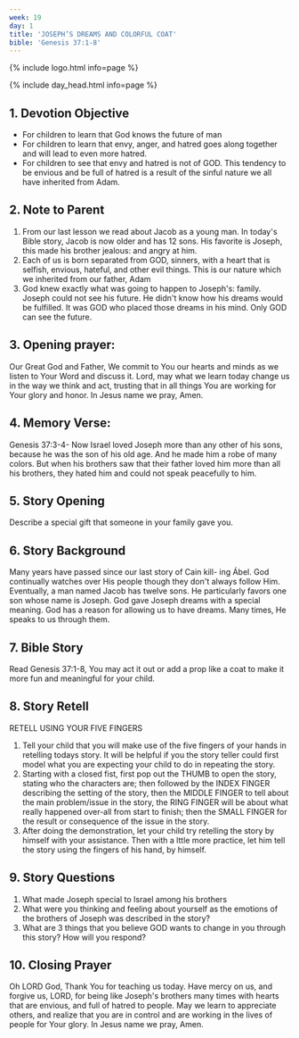 ```yaml
---
week: 19
day: 1
title: 'JOSEPH’S DREAMS AND COLORFUL COAT'
bible: 'Genesis 37:1-8'
---
```



{% include logo.html info=page %}

{% include day_head.html info=page %}

## 1. Devotion Objective
- For children to learn that God knows the future of man
- For children to learn that envy, anger, and hatred goes along together and will lead to even more hatred.
- For children to see that envy and hatred is not of GOD. This tendency to be envious and be full of hatred is a result of the sinful nature we all have inherited from Adam.

## 2. Note to Parent
 1. From our last lesson we read about Jacob as a young man. In today's Bible story, Jacob is now older and has 12 sons. His favorite is Joseph, this made his brother jealous: and angry at him.
2. Each of us is born separated from GOD, sinners, with a heart that is selfish, envious, hateful, and other evil things. This is our nature which we inherited from our father, Adam
3. God knew exactly what was going to happen to Joseph's: family. Joseph could not see his future. He didn't know how his dreams would be fulfilled. It was GOD who placed those dreams in his mind. Only GOD can see the future.

## 3. Opening prayer:
Our Great God and Father, We commit to You our hearts and minds as we listen to Your Word and discuss it. Lord, may what we learn today change us in the way we think and act, trusting that in all things You are working for Your glory and honor. In Jesus name we pray, Amen.

## 4. Memory Verse:
Genesis 37:3-4- Now Israel loved Joseph more than any other of his sons, because he was the son of his old age. And he made him a robe of many colors. But when his brothers saw that their father loved him more than all his brothers, they hated him and could not speak peacefully to him.

## 5. Story Opening
Describe a special gift that someone in your family gave you.

## 6. Story Background
Many years have passed since our last story of Cain kill- ing Ábel. God continually watches over His people though they don't always follow Him. Eventually, a man named Jacob has twelve sons. He particularly favors one son whose name is Joseph. God gave Joseph dreams with a special meaning. God has a reason for allowing us to have dreams. Many times, He speaks to us through them.

## 7. Bible Story
Read Genesis 37:1-8, You may act it out or add a prop like a coat to make it more fun and meaningful for your child.

## 8. Story Retell
RETELL USING YOUR FIVE FINGERS
1. Tell your child that you will make use of the five fingers of your hands in retelling todays story. It will be helpful if you the story teller could first model what you are expecting your child to do in repeating the story.
2. Starting with a closed fist, first pop out the THUMB to open the story, stating who the characters are; then followed by the INDEX FINGER describing the setting of the story, then the MIDDLE FINGER to tell about the main problem/issue in the story, the RING FINGER will be about what really happened over-all from start to finish; then the SMALL FINGER for the result or consequence of the issue in the story.
3. After doing the demonstration, let your child try retelling the story by himself with your assistance. Then with a lttle more practice, let him tell the story using the fingers of his hand, by himself.

## 9. Story Questions
1. What made Joseph special to Israel among his brothers
2. What were you thinking and feeling about yourself as the emotions of the brothers of Joseph was described in the story?
3. What are 3 things that you believe GOD wants to change in you through this story? How will you respond?

## 10. Closing Prayer
Oh LORD God, Thank You for teaching us today. Have mercy on us, and forgive us, LORD, for being like Joseph's brothers many times with hearts that are envious, and full of hatred to people. May we learn to appreciate others, and realize that you are in control and are working in the lives of people for Your glory. In Jesus name we pray, Amen.

